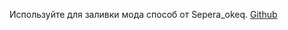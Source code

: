 Используйте для заливки мода способ от Sepera_okeq.
[Github](https://github.com/Sepera-okeq/SteamWorkshopTools)
